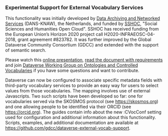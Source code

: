 ### Experimental Support for External Vocabulary Services

This functionality was initially developed by [Data Archiving and Networked Services](http://dans.knaw.nl/en/) (DANS-KNAW), the Netherlands, and funded by [SSHOC](https://sshopencloud.eu), "Social Sciences and Humanities Open Cloud". SSHOC has received funding from the European Union’s Horizon 2020 project call H2020-INFRAEOSC-04-2018, grant agreement #823782. It was further improved by the Global Dataverse Community Consortium (GDCC) and extended with the support of semantic search.

Please watch this [online presentation](https://youtu.be/mWMPxCwB2ys?t=1794), [read the document with requirements](https://docs.google.com/document/d/1txdcFuxskRx_tLsDQ7KKLFTMR_r9IBhorDu3V_r445w/edit?ts=5fdbca9a) and join [Dataverse Working Group on Ontologies and Controlled Vocabularies](https://dataverse.org/community-calls) if you have some questions and want to contribute.

Dataverse can now be configured to associate specific metadata fields with third-party vocabulary services to provide an easy way for users to select values from those vocabularies. The mapping involves use of external Javascripts. Two such scripts have been developed so far: one for vocabularies served via the SKOSMOS protocol (see https://skosmos.org) and one allowing people to be identified via their ORCID (see https://orcid.org). The guides contain info about the new :CVocConf setting used for configuration and additional information about this functionality. Scripts, examples, and additional documentation are available at https://github.com/gdcc/dataverse-external-vocab-support.

